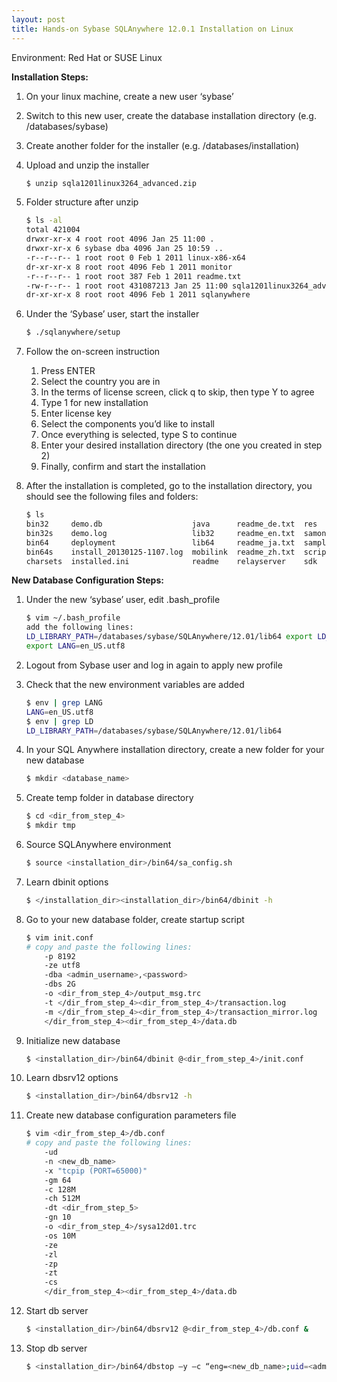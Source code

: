 ```yaml
---
layout: post
title: Hands-on Sybase SQLAnywhere 12.0.1 Installation on Linux
---
```


Environment: Red Hat or SUSE Linux

**Installation Steps:**

1. On your linux machine, create a new user ‘sybase’

2. Switch to this new user, create the database installation directory (e.g. /databases/sybase)

3. Create another folder for the installer (e.g. /databases/installation)

4. Upload and unzip the installer
    ```bash
    $ unzip sqla1201linux3264_advanced.zip
    ```

5. Folder structure after unzip
    ```bash
    $ ls -al
    total 421004
    drwxr-xr-x 4 root root 4096 Jan 25 11:00 .
    drwxr-xr-x 6 sybase dba 4096 Jan 25 10:59 ..
    -r--r--r-- 1 root root 0 Feb 1 2011 linux-x86-x64
    dr-xr-xr-x 8 root root 4096 Feb 1 2011 monitor
    -r--r--r-- 1 root root 387 Feb 1 2011 readme.txt
    -rw-r--r-- 1 root root 431087213 Jan 25 11:00 sqla1201linux3264_advanced.zip
    dr-xr-xr-x 8 root root 4096 Feb 1 2011 sqlanywhere
    ```

6. Under the ‘Sybase’ user, start the installer
    ```bash
    $ ./sqlanywhere/setup
    ```

7. Follow the on-screen instruction  
    1. Press ENTER  
    2. Select the country you are in  
    3. In the terms of license screen, click q to skip, then type Y to agree  
    4. Type 1 for new installation  
    5. Enter license key  
    6. Select the components you’d like to install  
    7. Once everything is selected, type S to continue  
    8. Enter your desired installation directory (the one you created in step 2)  
    9. Finally, confirm and start the installation

8. After the installation is completed, go to the installation directory, you should see the following files and folders:
    ```bash
    $ ls
    bin32     demo.db                    java      readme_de.txt  res           selinux          tix
    bin32s    demo.log                   lib32     readme_en.txt  samonitor.db  sun              ultralite
    bin64     deployment                 lib64     readme_ja.txt  samples       support          uninstall.sh
    bin64s    install_20130125-1107.log  mobilink  readme_zh.txt  scripts       vcsagent
    charsets  installed.ini              readme    relayserver    sdk           thirdpartylegal
    ```

**New Database Configuration Steps:**

1. Under the new ‘sybase’ user, edit .bash_profile
    ```bash
    $ vim ~/.bash_profile
    add the following lines: 
    LD_LIBRARY_PATH=/databases/sybase/SQLAnywhere/12.01/lib64 export LD_LIBRARY_PATH
    export LANG=en_US.utf8
    ```

2. Logout from Sybase user and log in again to apply new profile

3. Check that the new environment variables are added
    ```bash
    $ env | grep LANG
    LANG=en_US.utf8
    $ env | grep LD 
    LD_LIBRARY_PATH=/databases/sybase/SQLAnywhere/12.01/lib64
    ```

4. In your SQL Anywhere installation directory, create a new folder for your new database
    ```bash
    $ mkdir <database_name>
    ```

5. Create temp folder in database directory
    ```bash
    $ cd <dir_from_step_4>
    $ mkdir tmp
    ```

6. Source SQLAnywhere environment
    ```bash
    $ source <installation_dir>/bin64/sa_config.sh
    ```

7. Learn dbinit options
    ```bash
    $ </installation_dir><installation_dir>/bin64/dbinit -h
    ```

8. Go to your new database folder, create startup script
    ```bash
    $ vim init.conf
    # copy and paste the following lines: 
        -p 8192
        -ze utf8
        -dba <admin_username>,<password>
        -dbs 2G
        -o <dir_from_step_4>/output_msg.trc
        -t </dir_from_step_4><dir_from_step_4>/transaction.log 
        -m </dir_from_step_4><dir_from_step_4>/transaction_mirror.log
        </dir_from_step_4><dir_from_step_4>/data.db
    ```
9. Initialize new database
    ```bash
    $ <installation_dir>/bin64/dbinit @<dir_from_step_4>/init.conf
    ```

10. Learn dbsrv12 options
    ```bash
    $ <installation_dir>/bin64/dbsrv12 -h
    ```

11. Create new database configuration parameters file
    ```bash
    $ vim <dir_from_step_4>/db.conf
    # copy and paste the following lines: 
        -ud
        -n <new_db_name>
        -x "tcpip (PORT=65000)"
        -gm 64
        -c 128M
        -ch 512M
        -dt <dir_from_step_5>
        -gn 10
        -o <dir_from_step_4>/sysa12d01.trc
        -os 10M
        -ze
        -zl
        -zp
        -zt
        -cs
        </dir_from_step_4><dir_from_step_4>/data.db
    ```

12. Start db server
    ```bash
    $ <installation_dir>/bin64/dbsrv12 @<dir_from_step_4>/db.conf &
    ```

13. Stop db server
    ```bash
    $ <installation_dir>/bin64/dbstop –y –c “eng=<new_db_name>;uid=<admin_username>;pwd=<password>”
    ```